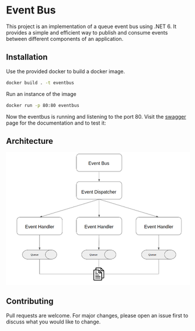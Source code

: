 # Event Bus

This project is an implementation of a queue event bus using .NET 6. It provides a simple and efficient way to publish and consume events between different components of an application.

## Installation

Use the provided docker to build a docker image.

```bash
docker build . -t eventbus
```

Run an instance of the image

```bash
docker run -p 80:80 eventbus
```

Now the eventbus is running and listening to the port 80. Visit the [swagger](http://localhost/swagger/index.html) page for the documentation and to test it: 

## Architecture

![Architecture](EventBus.png)

## Contributing

Pull requests are welcome. For major changes, please open an issue first
to discuss what you would like to change.